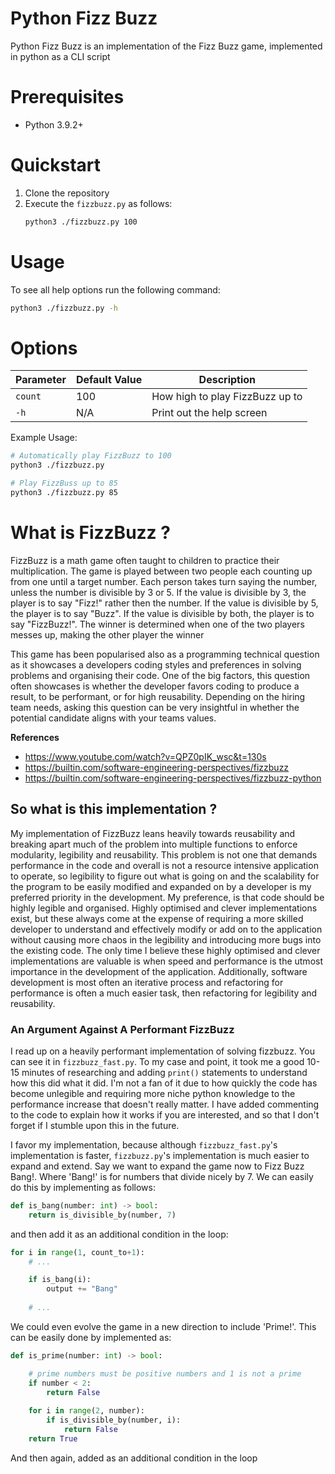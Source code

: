 # Python Fizz Buzz
Python Fizz Buzz is an implementation of the Fizz Buzz game, implemented in python as a CLI script

# Prerequisites
- Python 3.9.2+

# Quickstart
1. Clone the repository
2. Execute the `fizzbuzz.py` as follows:
    ```bash
    python3 ./fizzbuzz.py 100
    ```
# Usage
To see all help options run the following command:
```bash
python3 ./fizzbuzz.py -h
```
# Options
| Parameter | Default Value | Description |
| --------- | ------------- | ----------- |
| `count`   | 100           | How high to play FizzBuzz up to |
| `-h`      | N/A           | Print out the help screen |

Example Usage:
```bash
# Automatically play FizzBuzz to 100
python3 ./fizzbuzz.py

# Play FizzBuss up to 85
python3 ./fizzbuzz.py 85
```

# What is FizzBuzz ?
FizzBuzz is a math game often taught to children to practice their multiplication. The game is played between two people each counting
up from one until a target number. Each person takes turn saying the number, unless the number is divisible by 3 or 5. If the value
is divisible by 3, the player is to say "Fizz!" rather then the number. If the value is divisible by 5, the player is to say "Buzz". If
the value is divisible by both, the player is to say "FizzBuzz!". The winner is determined when one of the two players messes up, 
making the other player the winner

This game has been popularised also as a programming technical question as it showcases a developers coding styles and preferences in
solving problems and organising their code. One of the big factors, this question often showcases is whether the developer favors coding to produce a result, to be performant, or for high reusability. Depending on the hiring team needs, asking this question can be very insightful in whether the potential candidate aligns with your teams values.

**References**
* https://www.youtube.com/watch?v=QPZ0pIK_wsc&t=130s
* https://builtin.com/software-engineering-perspectives/fizzbuzz
* https://builtin.com/software-engineering-perspectives/fizzbuzz-python


## So what is this implementation ?
My implementation of FizzBuzz leans heavily towards reusability and breaking apart much of the problem into multiple functions to enforce
modularity, legibility and reusability. This problem is not one that demands performance in the code and overall is not a resource intensive
application to operate, so legibility to figure out what is going on and the scalability for the program to be easily modified and expanded
on by a developer is my preferred priority in the development. My preference, is that code should be highly legible and organised. Highly
optimised and clever implementations exist, but these always come at the expense of requiring a more skilled developer to understand and
effectively modify or add on to the application without causing more chaos in the legibility and introducing more bugs into the existing
code. The only time I believe these highly optimised and clever implementations are valuable is when speed and performance is the utmost 
importance in the development of the application. Additionally, software development is most often an iterative process and refactoring
for performance is often a much easier task, then refactoring for legibility and reusability.

### An Argument Against A Performant FizzBuzz
I read up on a heavily performant implementation of solving fizzbuzz. You can see it in `fizzbuzz_fast.py`. To my case and point, it took
me a good 10-15 minutes of researching and adding `print()` statements to understand how this did what it did. I'm not a fan of it due to how
quickly the code has become unlegible and requiring more niche python knowledge to the performance increase that doesn't really matter. I have
added commenting to the code to explain how it works if you are interested, and so that I don't forget if I stumble upon this in the future.

I favor my implementation, because although `fizzbuzz_fast.py`'s implementation is faster, `fizzbuzz.py`'s implementation is much easier 
to expand and extend. Say we want to expand the game now to Fizz Buzz Bang!. Where 'Bang!' is for numbers that divide nicely by 7. We can 
easily do this by implementing as follows:
```python
def is_bang(number: int) -> bool:
    return is_divisible_by(number, 7)
```
and then add it as an additional condition in the loop:
```python
for i in range(1, count_to+1):
    # ...

    if is_bang(i):
        output += "Bang"
    
    # ...
```

We could even evolve the game in a new direction to include 'Prime!'. This can be easily done by implemented as:
```python
def is_prime(number: int) -> bool:

    # prime numbers must be positive numbers and 1 is not a prime
    if number < 2:
        return False
    
    for i in range(2, number):
        if is_divisible_by(number, i):
            return False
    return True
```
And then again, added as an additional condition in the loop

